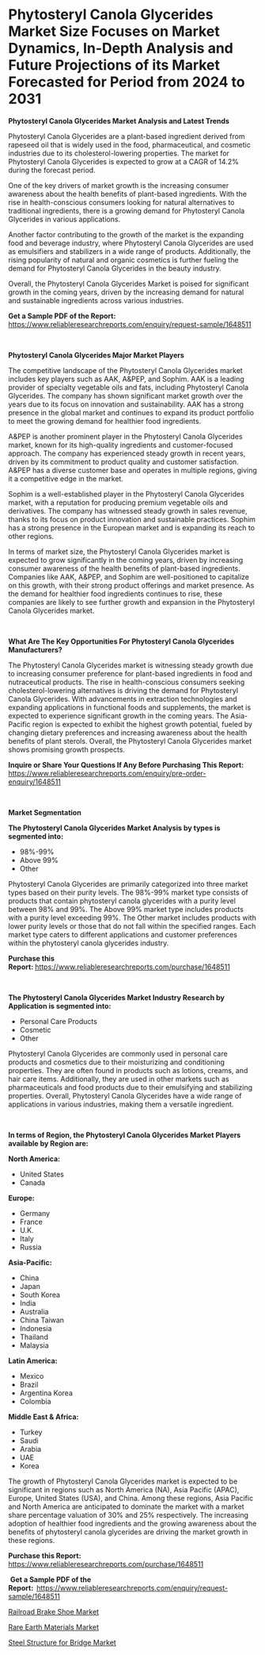 <p><h1>Phytosteryl Canola Glycerides Market Size Focuses on Market Dynamics, In-Depth Analysis and Future Projections of its Market Forecasted for Period from 2024 to 2031</h1></p><p><strong>Phytosteryl Canola Glycerides Market Analysis and Latest Trends</strong></p>
<p><p>Phytosteryl Canola Glycerides are a plant-based ingredient derived from rapeseed oil that is widely used in the food, pharmaceutical, and cosmetic industries due to its cholesterol-lowering properties. The market for Phytosteryl Canola Glycerides is expected to grow at a CAGR of 14.2% during the forecast period. </p><p>One of the key drivers of market growth is the increasing consumer awareness about the health benefits of plant-based ingredients. With the rise in health-conscious consumers looking for natural alternatives to traditional ingredients, there is a growing demand for Phytosteryl Canola Glycerides in various applications.</p><p>Another factor contributing to the growth of the market is the expanding food and beverage industry, where Phytosteryl Canola Glycerides are used as emulsifiers and stabilizers in a wide range of products. Additionally, the rising popularity of natural and organic cosmetics is further fueling the demand for Phytosteryl Canola Glycerides in the beauty industry.</p><p>Overall, the Phytosteryl Canola Glycerides Market is poised for significant growth in the coming years, driven by the increasing demand for natural and sustainable ingredients across various industries.</p></p>
<p><strong>Get a Sample PDF of the Report:&nbsp;</strong> <a href="https://www.reliableresearchreports.com/enquiry/request-sample/1648511">https://www.reliableresearchreports.com/enquiry/request-sample/1648511</a></p>
<p>&nbsp;</p>
<p><strong>Phytosteryl Canola Glycerides Major Market Players</strong></p>
<p><p>The competitive landscape of the Phytosteryl Canola Glycerides market includes key players such as AAK, A&PEP, and Sophim. AAK is a leading provider of specialty vegetable oils and fats, including Phytosteryl Canola Glycerides. The company has shown significant market growth over the years due to its focus on innovation and sustainability. AAK has a strong presence in the global market and continues to expand its product portfolio to meet the growing demand for healthier food ingredients.</p><p>A&PEP is another prominent player in the Phytosteryl Canola Glycerides market, known for its high-quality ingredients and customer-focused approach. The company has experienced steady growth in recent years, driven by its commitment to product quality and customer satisfaction. A&PEP has a diverse customer base and operates in multiple regions, giving it a competitive edge in the market.</p><p>Sophim is a well-established player in the Phytosteryl Canola Glycerides market, with a reputation for producing premium vegetable oils and derivatives. The company has witnessed steady growth in sales revenue, thanks to its focus on product innovation and sustainable practices. Sophim has a strong presence in the European market and is expanding its reach to other regions.</p><p>In terms of market size, the Phytosteryl Canola Glycerides market is expected to grow significantly in the coming years, driven by increasing consumer awareness of the health benefits of plant-based ingredients. Companies like AAK, A&PEP, and Sophim are well-positioned to capitalize on this growth, with their strong product offerings and market presence. As the demand for healthier food ingredients continues to rise, these companies are likely to see further growth and expansion in the Phytosteryl Canola Glycerides market.</p></p>
<p>&nbsp;</p>
<p><strong>What Are The Key Opportunities For Phytosteryl Canola Glycerides Manufacturers?</strong></p>
<p><p>The Phytosteryl Canola Glycerides market is witnessing steady growth due to increasing consumer preference for plant-based ingredients in food and nutraceutical products. The rise in health-conscious consumers seeking cholesterol-lowering alternatives is driving the demand for Phytosteryl Canola Glycerides. With advancements in extraction technologies and expanding applications in functional foods and supplements, the market is expected to experience significant growth in the coming years. The Asia-Pacific region is expected to exhibit the highest growth potential, fueled by changing dietary preferences and increasing awareness about the health benefits of plant sterols. Overall, the Phytosteryl Canola Glycerides market shows promising growth prospects.</p></p>
<p><strong>Inquire or Share Your Questions If Any Before Purchasing This Report:</strong> <a href="https://www.reliableresearchreports.com/enquiry/pre-order-enquiry/1648511">https://www.reliableresearchreports.com/enquiry/pre-order-enquiry/1648511</a></p>
<p>&nbsp;</p>
<p><strong>Market Segmentation</strong></p>
<p><strong>The Phytosteryl Canola Glycerides Market Analysis by types is segmented into:</strong></p>
<p><ul><li>98%-99%</li><li>Above 99%</li><li>Other</li></ul></p>
<p><p>Phytosteryl Canola Glycerides are primarily categorized into three market types based on their purity levels. The 98%-99% market type consists of products that contain phytosteryl canola glycerides with a purity level between 98% and 99%. The Above 99% market type includes products with a purity level exceeding 99%. The Other market includes products with lower purity levels or those that do not fall within the specified ranges. Each market type caters to different applications and customer preferences within the phytosteryl canola glycerides industry.</p></p>
<p><strong>Purchase this Report:&nbsp;</strong><a href="https://www.reliableresearchreports.com/purchase/1648511">https://www.reliableresearchreports.com/purchase/1648511</a></p>
<p>&nbsp;</p>
<p><strong>The Phytosteryl Canola Glycerides Market Industry Research by Application is segmented into:</strong></p>
<p><ul><li>Personal Care Products</li><li>Cosmetic</li><li>Other</li></ul></p>
<p><p>Phytosteryl Canola Glycerides are commonly used in personal care products and cosmetics due to their moisturizing and conditioning properties. They are often found in products such as lotions, creams, and hair care items. Additionally, they are used in other markets such as pharmaceuticals and food products due to their emulsifying and stabilizing properties. Overall, Phytosteryl Canola Glycerides have a wide range of applications in various industries, making them a versatile ingredient.</p></p>
<p>&nbsp;</p>
<p><strong>In terms of Region, the Phytosteryl Canola Glycerides Market Players available by Region are:</strong></p>
<p>
    <p> <strong> North America: </strong>
        <ul>
            <li>United States</li>
            <li>Canada</li>
        </ul>
        </p> 
    <p> <strong> Europe: </strong>
        <ul>
            <li>Germany</li>
            <li>France</li>
            <li>U.K.</li>
            <li>Italy</li>
            <li>Russia</li>
        </ul>
        </p> 
    <p> <strong> Asia-Pacific: </strong>
        <ul>
            <li>China</li>
            <li>Japan</li>
            <li>South Korea</li>
            <li>India</li>
            <li>Australia</li>
            <li>China Taiwan</li>
            <li>Indonesia</li>
            <li>Thailand</li>
            <li>Malaysia</li>
        </ul>
        </p> 
    <p> <strong> Latin America: </strong>
        <ul>
            <li>Mexico</li>
            <li>Brazil</li>
            <li>Argentina Korea</li>
            <li>Colombia</li>
        </ul>
        </p> 
    <p> <strong> Middle East & Africa: </strong>
        <ul>
            <li>Turkey</li>
            <li>Saudi</li>
            <li>Arabia</li>
            <li>UAE</li>
            <li>Korea</li>
        </ul>
    </p>
    </p>
<p><p>The growth of Phytosteryl Canola Glycerides market is expected to be significant in regions such as North America (NA), Asia Pacific (APAC), Europe, United States (USA), and China. Among these regions, Asia Pacific and North America are anticipated to dominate the market with a market share percentage valuation of 30% and 25% respectively. The increasing adoption of healthier food ingredients and the growing awareness about the benefits of phytosteryl canola glycerides are driving the market growth in these regions.</p></p>
<p><strong>Purchase this Report: </strong><a href="https://www.reliableresearchreports.com/purchase/1648511">https://www.reliableresearchreports.com/purchase/1648511</a></p>
<p>&nbsp;<strong>Get a Sample PDF of the Report:&nbsp;&nbsp;</strong><a href="https://www.reliableresearchreports.com/enquiry/request-sample/1648511">https://www.reliableresearchreports.com/enquiry/request-sample/1648511</a></p>
<p><strong></strong></p>
<p><p><a href="https://view.publitas.com/reportprime-1/railroad-brake-shoe-market-size-furnishes-valuable-information-encompassing-market-share-market-trends-and-projections-spanning-from-2023-to-2030/">Railroad Brake Shoe Market</a></p><p><a href="https://view.publitas.com/reportprime-1/rare-earth-materials-market-analysis-and-market-size-global-industry-overview-market-segmentation-and-forecast-2023-to-2030/">Rare Earth Materials Market</a></p><p><a href="https://view.publitas.com/reportprime-1/steel-structure-for-bridge-market-offer-valuable-insights-into-market-size-market-share-market-trends-and-projections-spanning-from-2023-to-2030/">Steel Structure for Bridge Market</a></p></p>